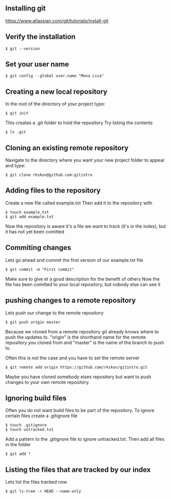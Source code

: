 ## Installing git
https://www.atlassian.com/git/tutorials/install-git

## Verify the installation
```
$ git --version
```
## Set your user name
```
$ git config --global user.name "Mona Lisa"
```

## Creating a new local repository
In the root of the directory of your project type:

```
$ git init
```
This creates a .git folder to hold the repository
Try listing the contents

```
$ ls .git
```

## Cloning an existing remote repository
Navigate to the directory where you want your new project folder to appear and type:

```
$ git clone rkskov@github.com:gitintro
```

## Adding files to the repository
Create a new file called example.txt
Then add it to the repository with

```
$ touch example.txt
$ git add example.txt
```

Now the repository is aware it's a file we want to track (it's in the index), but it has not yet been comitted

## Commiting changes
Lets go ahead and commit the first version of our example.txt file

```
$ git commit -m "First commit"
```

Make sure to give et a good description for the benefit of others
Now the file has been comitted to your local repository, but nobody else can see it

## pushing changes to a remote repository

Lets push our change to the remote repository
```
$ git push origin master
```

Because we cloned from a remote repository git already knows where to push the updates to. "origin" is the shorthand name for the remote repository you cloned from and "master" is the name of the branch to push to.

Often this is not the case and you have to set the remote server

```
$ git remote add origin https://github.com/rkskov/gitintro.git
```

Maybe you have cloned somebody elses repository but want to push changes to your own remote repository.

## Ignoring build files 
Often you do not want build files to be part of the repository.
To ignore certain files create a .gitignore file

```
$ touch .gitignore
$ touch untracked.txt
```

Add a pattern to the .gitignore file to ignore untracked.txt.
Then add all files in the folder 

```
$ git add *
```

## Listing the files that are tracked by our index 
Lets list the files tracked now

```
$ git ls-tree -r HEAD --name-only
```